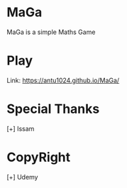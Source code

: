 # MaGa
MaGa is a simple Maths Game

# Play

Link: https://antu1024.github.io/MaGa/

# Special Thanks 
 [+] Issam
 
# CopyRight
 [+] Udemy
